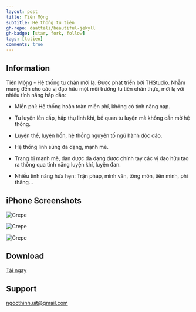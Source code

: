 ```yaml
---
layout: post
title: Tiên Mộng
subtitle: Hệ thống tu tiên
gh-repo: daattali/beautiful-jekyll
gh-badge: [star, fork, follow]
tags: [tutien]
comments: true
---
```


## Information

Tiên Mộng - Hệ thống tu chân mới lạ. Được phát triển bởi THStudio. Nhằm mang đến cho các vị đạo hữu một môi trường tu tiên chân thực, mới lạ với nhiều tính năng hấp dẫn:


- Miễn phí: Hệ thống hoàn toàn miễn phí, không có tính năng nạp.

- Tu luyện lên cấp, hấp thụ linh khí, bế quan tu luyện mà không cần mở hệ thống.

- Luyện thể, luyện hồn, hệ thống nguyên tố ngũ hành độc đáo.

- Hệ thống linh sủng đa dạng, mạnh mẽ.

- Trang bị mạnh mẽ, đan dược đa dạng được chính tay các vị đạo hữu tạo ra thông qua tính năng luyện khí, luyện đan.

- Nhiều tính năng hứa hẹn: Trận pháp, mình văn, tông môn, tiên minh, phi thăng...


## iPhone Screenshots

![Crepe](https://i.imgur.com/tF8BJQA.png)

![Crepe](https://i.imgur.com/qHQhqRN.png)

![Crepe](https://i.imgur.com/rI8B9AP.png)

## Download

[Tải ngay](https://apps.apple.com/us/app/ti%C3%AAn-m%E1%BB%99ng/id6664066563)

## Support

ngocthinh.uit@gmail.com
